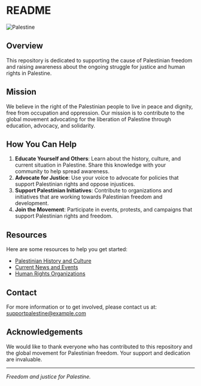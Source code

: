 # README

![Palestine](https://upload.wikimedia.org/wikipedia/commons/d/d2/Flag_of_Palestine_-_short_triangle.svg "Palestine")

## Overview

This repository is dedicated to supporting the cause of Palestinian freedom and raising awareness about the ongoing struggle for justice and human rights in Palestine.

## Mission

We believe in the right of the Palestinian people to live in peace and dignity, free from occupation and oppression. Our mission is to contribute to the global movement advocating for the liberation of Palestine through education, advocacy, and solidarity.

## How You Can Help

1. **Educate Yourself and Others**: Learn about the history, culture, and current situation in Palestine. Share this knowledge with your community to help spread awareness.
2. **Advocate for Justice**: Use your voice to advocate for policies that support Palestinian rights and oppose injustices.
3. **Support Palestinian Initiatives**: Contribute to organizations and initiatives that are working towards Palestinian freedom and development.
4. **Join the Movement**: Participate in events, protests, and campaigns that support Palestinian rights and freedom.

## Resources

Here are some resources to help you get started:

- [Palestinian History and Culture](https://www.palestine-studies.org/)
- [Current News and Events](https://www.aljazeera.com/search/palestine)
- [Human Rights Organizations](https://www.btselem.org/)

## Contact

For more information or to get involved, please contact us at: [supportpalestine@example.com](mailto:supportpalestine@example.com)

## Acknowledgements

We would like to thank everyone who has contributed to this repository and the global movement for Palestinian freedom. Your support and dedication are invaluable.

---

*Freedom and justice for Palestine.*
